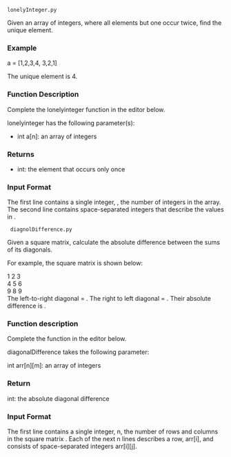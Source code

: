 ```lonelyInteger.py``` <br>

Given an array of integers, where all elements but one occur twice, find the unique element.

### Example
a = [1,2,3,4, 3,2,1]

The unique element is 4.

### Function Description

Complete the lonelyinteger function in the editor below.

lonelyinteger has the following parameter(s):

- int a[n]: an array of integers
### Returns

- int: the element that occurs only once
### Input Format

The first line contains a single integer, , the number of integers in the array.
The second line contains  space-separated integers that describe the values in .


``` diagnolDifference.py``` <br>

Given a square matrix, calculate the absolute difference between the sums of its diagonals.

For example, the square matrix  is shown below:

1 2 3 <br>
4 5 6 <br>
9 8 9   <br>
The left-to-right diagonal = . The right to left diagonal = . Their absolute difference is .

### Function description

Complete the  function in the editor below.

diagonalDifference takes the following parameter:

int arr[n][m]: an array of integers
### Return

int: the absolute diagonal difference
### Input Format

The first line contains a single integer, n, the number of rows and columns in the square matrix .
Each of the next n lines describes a row, arr[i], and consists of  space-separated integers arr[i][j].
